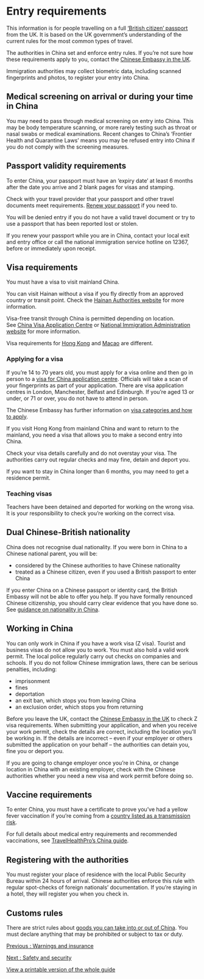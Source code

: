 # Entry requirements

This information is for people travelling on a full [‘British citizen’ passport](https://www.gov.uk/types-of-british-nationality) from the UK. It is based on the UK government’s understanding of the current rules for the most common types of travel.

The authorities in China set and enforce entry rules. If you’re not sure how these requirements apply to you, contact the [Chinese Embassy in the UK](http://gb.china-embassy.gov.cn/eng/).

Immigration authorities may collect biometric data, including scanned fingerprints and photos, to register your entry into China.

## Medical screening on arrival or during your time in China

You may need to pass through medical screening on entry into China. This may be body temperature scanning, or more rarely testing such as throat or nasal swabs or medical examinations. Recent changes to China’s ‘Frontier Health and Quarantine Laws’ means you may be refused entry into China if you do not comply with the screening measures.

## Passport validity requirements

To enter China, your passport must have an ‘expiry date’ at least 6 months after the date you arrive and 2 blank pages for visas and stamping.

Check with your travel provider that your passport and other travel documents meet requirements. [Renew your passport](https://www.gov.uk/renew-adult-passport/renew) if you need to.

You will be denied entry if you do not have a valid travel document or try to use a passport that has been reported lost or stolen.

If you renew your passport while you are in China, contact your local exit and entry office or call the national immigration service hotline on 12367, before or immediately upon receipt.

## Visa requirements

You must have a visa to visit mainland China.

You can visit Hainan without a visa if you fly directly from an approved country or transit point. Check the [Hainan Authorities website](http://en.hnftp.gov.cn/tips/policy/202003/t20200317_3263796.html) for more information.

Visa-free transit through China is permitted depending on location. See [China Visa Application Centre](https://www.visaforchina.cn/CBR2_EN/generalinformation/faq/275556.shtml) or [National Immigration Administration website](https://en.nia.gov.cn/n147418/n147463/index.html) for more information.

Visa requirements for [Hong Kong](https://www.gov.uk/foreign-travel-advice/hong-kong/entry-requirements) and [Macao](https://www.gov.uk/foreign-travel-advice/macao/entry-requirements) are different.

### Applying for a visa

If you’re 14 to 70 years old, you must apply for a visa online and then go in person to a [visa for China application centre](https://www.visaforchina.cn/). Officials will take a scan of your fingerprints as part of your application. There are visa application centres in London, Manchester, Belfast and Edinburgh. If you’re aged 13 or under, or 71 or over, you do not have to attend in person.

The Chinese Embassy has further information on [visa categories and how to apply](http://gb.china-embassy.gov.cn/eng/visa/notice/202304/t20230403_11053668.htm).

If you visit Hong Kong from mainland China and want to return to the mainland, you need a visa that allows you to make a second entry into China.

Check your visa details carefully and do not overstay your visa. The authorities carry out regular checks and may fine, detain and deport you.

If you want to stay in China longer than 6 months, you may need to get a residence permit.

### Teaching visas

Teachers have been detained and deported for working on the wrong visa. It is your responsibility to check you’re working on the correct visa.

## Dual Chinese-British nationality

China does not recognise dual nationality. If you were born in China to a Chinese national parent, you will be:

* considered by the Chinese authorities to have Chinese nationality
* treated as a Chinese citizen, even if you used a British passport to enter China

If you enter China on a Chinese passport or identity card, the British Embassy will not be able to offer you help. If you have formally renounced Chinese citizenship, you should carry clear evidence that you have done so. See [guidance on nationality in China](https://www.gov.uk/government/publications/nationality-in-china).

## Working in China

You can only work in China if you have a work visa (Z visa). Tourist and business visas do not allow you to work. You must also hold a valid work permit. The local police regularly carry out checks on companies and schools. If you do not follow Chinese immigration laws, there can be serious penalties, including:

* imprisonment
* fines
* deportation
* an exit ban, which stops you from leaving China
* an exclusion order, which stops you from returning

Before you leave the UK, contact the [Chinese Embassy in the UK](http://www.chinese-embassy.org.uk/eng/) to check Z visa requirements. When submitting your application, and when you receive your work permit, check the details are correct, including the location you’ll be working in. If the details are incorrect – even if your employer or others submitted the application on your behalf – the authorities can detain you, fine you or deport you.

If you are going to change employer once you’re in China, or change location in China with an existing employer, check with the Chinese authorities whether you need a new visa and work permit before doing so.

## Vaccine requirements

To enter China, you must have a certificate to prove you’ve had a yellow fever vaccination if you’re coming from a [country listed as a transmission risk](https://nathnacyfzone.org.uk/factsheet/65/countries-with-risk-of-yellow-fever-transmission).

For full details about medical entry requirements and recommended vaccinations, see [TravelHealthPro’s China guide](https://travelhealthpro.org.uk/country/49/china#Vaccine_Recommendations).

## Registering with the authorities

You must register your place of residence with the local Public Security Bureau within 24 hours of arrival. Chinese authorities enforce this rule with regular spot-checks of foreign nationals’ documentation. If you’re staying in a hotel, they will register you when you check in.

## Customs rules

There are strict rules about [goods you can take into or out of China](http://english.customs.gov.cn/statics/88707c1e-aa4e-40ca-a968-bdbdbb565e4f.html). You must declare anything that may be prohibited or subject to tax or duty.

[Previous
:
Warnings and insurance](/foreign-travel-advice/china)

[Next
:
Safety and security](/foreign-travel-advice/china/safety-and-security)

[View a printable version of the whole guide](/foreign-travel-advice/china/print)